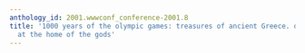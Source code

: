 ```yaml
---
anthology_id: 2001.wwwconf_conference-2001.8
title: '1000 years of the olympic games: treasures of ancient Greece. digital reconstruction
  at the home of the gods'
---
```

